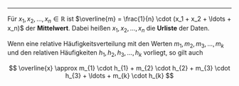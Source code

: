 ***

Für $x_1, x_2, \ldots , x_n \in \mathbb{R}$ ist $\overline{m} = \frac{1}{n} \cdot (x_1 + x_2 + \ldots + x_n)$ der **Mittelwert**.
Dabei heißen $x_1, x_2, \ldots ,x_n$ die **Urliste** der Daten.

Wenn eine relative Häufigkeitsverteilung mit den Werten $m_{1}, m_{2}, m_{3}, \ldots , m_{k}$ und den relativen Häufigkeiten $h_{1}, h_{2}, h_{3}, \ldots , h_{k}$ vorliegt, so gilt auch

$$
\overline{x} \approx m_{1} \cdot h_{1} + m_{2} \cdot h_{2} + m_{3} \cdot h_{3} + \ldots + m_{k} \cdot h_{k}
$$

